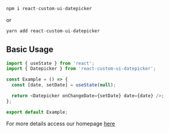 ```js
npm i react-custom-ui-datepicker
```

or

```js
yarn add react-custom-ui-datepicker
```

## Basic Usage

```js
import { useState } from 'react';
import { Datepicker } from 'react-custom-ui-datepicker';

const Example = () => {
  const [date, setDate] = useState(null);

  return <Datepicker onChangeDate={setDate} date={date} />;
};

export default Example;
```

For more details access our homepage [here](https://react-custom-ui.com)
